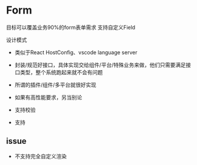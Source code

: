 # Form
目标可以覆盖业务90%的form表单需求
支持自定义Field

设计模式
- 类似于React HostConfig、vscode language server
- 封装/规范好接口，具体实现交给组件/平台/特殊业务来做，他们只需要满足接口类型，整个系统跑起来就不会有问题
- 所谓的插件/组件/多平台就很好实现
- 如果有高性能要求，另当别论

- 支持校验
- 支持

## issue
- 不支持完全自定义渲染
